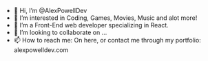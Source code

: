 - 👋 Hi, I’m @AlexPowellDev
- 👀 I’m interested in Coding, Games, Movies, Music and alot more!
- 🌱 I’m a Front-End web developer specializing in React.
- 💞️ I’m looking to collaborate on ...
- 📫 How to reach me: On here, or contact me through my portfolio: alexpowelldev.com

<!---
AlexPowellDev/AlexPowellDev is a ✨ special ✨ repository because its `README.md` (this file) appears on your GitHub profile.
You can click the Preview link to take a look at your changes.
--->
